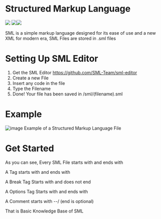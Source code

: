 # Structured Markup Language
<img src="https://img.shields.io/github/forks/SML-Team/sml?label=Times%20Forked&logo=github&style=plastic"> <img src="https://img.shields.io/discord/1000844369525473363?label=Discord&logo=Discord&logoColor=white&style=plastic"><img src="https://img.shields.io/github/license/SML-Team/sml?label=License&logo=apache&logoColor=red&style=plastic">

SML is a simple markup language designed for its ease of use and a new XML for modern era, SML Files are stored in .sml files
# Setting Up SML Editor
1. Get the SML Editor https://github.com/SML-Team/sml-editor
2. Create a new File
3. Insert any code in the file
4. Type the Filename
5. Done! Your file has been saved in /sml/(filename).sml
# Example
![image](https://user-images.githubusercontent.com/95140308/180664721-d1d05272-a57f-46f7-af0c-0c1a57938a2e.png)
Example of a Structured Markup Language File
# Get Started
As you can see, Every SML File starts with <sml> and ends with </sml>

A Tag starts with <tag> and ends with </tag>

A Break Tag Starts with <tag break="y"> and does not end
  
A Options Tag Starts with <tag option="value"> and ends with </tag>
  
A Comment starts with --/ (end is optional)
  
That is Basic Knowledge Base of SML
